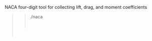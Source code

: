 NACA four-digit tool for collecting lift, drag, and moment coefficients

>> ./naca <CODE> <AoA> <Re> <LEVEL>
